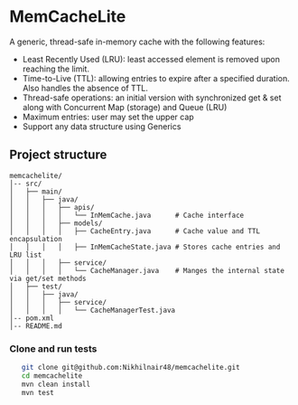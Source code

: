 # MemCacheLite

A generic, thread-safe in-memory cache with the following features:
- Least Recently Used (LRU): least accessed element is removed upon reaching the limit.
- Time-to-Live (TTL): allowing entries to expire after a specified duration. Also handles the absence of TTL.
- Thread-safe operations: an initial version with synchronized get & set along with Concurrent Map (storage) and Queue (LRU)
- Maximum entries: user may set the upper cap
- Support any data structure using Generics

## Project structure

```
memcachelite/
│-- src/
│   ├── main/
│   │   ├── java/
│   │   │   ├── apis/
│   │   │   │   └── InMemCache.java      # Cache interface 
│   │   │   ├── models/
│   │   │   │   ├── CacheEntry.java      # Cache value and TTL encapsulation
│   │   │   │   ├── InMemCacheState.java # Stores cache entries and LRU list
│   │   │   ├── service/
│   │   │   │   └── CacheManager.java    # Manges the internal state via get/set methods
│   ├── test/
│   │   ├── java/
│   │   │   ├── service/
│   │   │   │   └── CacheManagerTest.java
│-- pom.xml
│-- README.md
```

### Clone and run tests

```bash
   git clone git@github.com:Nikhilnair48/memcachelite.git
   cd memcachelite
   mvn clean install
   mvn test
```